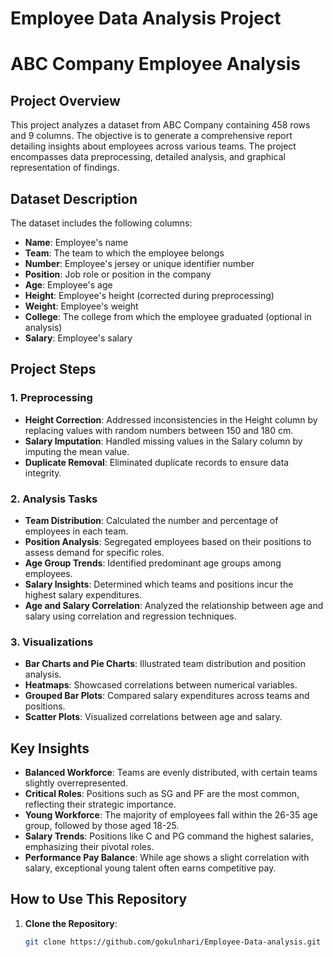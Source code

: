 # Employee Data Analysis Project

# ABC Company Employee Analysis

## Project Overview

This project analyzes a dataset from ABC Company containing 458 rows and 9 columns. The objective is to generate a comprehensive report detailing insights about employees across various teams. The project encompasses data preprocessing, detailed analysis, and graphical representation of findings.

## Dataset Description

The dataset includes the following columns:

- **Name**: Employee's name
- **Team**: The team to which the employee belongs
- **Number**: Employee's jersey or unique identifier number
- **Position**: Job role or position in the company
- **Age**: Employee's age
- **Height**: Employee's height (corrected during preprocessing)
- **Weight**: Employee's weight
- **College**: The college from which the employee graduated (optional in analysis)
- **Salary**: Employee's salary

## Project Steps

### 1. Preprocessing

- **Height Correction**: Addressed inconsistencies in the Height column by replacing values with random numbers between 150 and 180 cm.
- **Salary Imputation**: Handled missing values in the Salary column by imputing the mean value.
- **Duplicate Removal**: Eliminated duplicate records to ensure data integrity.

### 2. Analysis Tasks

- **Team Distribution**: Calculated the number and percentage of employees in each team.
- **Position Analysis**: Segregated employees based on their positions to assess demand for specific roles.
- **Age Group Trends**: Identified predominant age groups among employees.
- **Salary Insights**: Determined which teams and positions incur the highest salary expenditures.
- **Age and Salary Correlation**: Analyzed the relationship between age and salary using correlation and regression techniques.

### 3. Visualizations

- **Bar Charts and Pie Charts**: Illustrated team distribution and position analysis.
- **Heatmaps**: Showcased correlations between numerical variables.
- **Grouped Bar Plots**: Compared salary expenditures across teams and positions.
- **Scatter Plots**: Visualized correlations between age and salary.

## Key Insights

- **Balanced Workforce**: Teams are evenly distributed, with certain teams slightly overrepresented.
- **Critical Roles**: Positions such as SG and PF are the most common, reflecting their strategic importance.
- **Young Workforce**: The majority of employees fall within the 26-35 age group, followed by those aged 18-25.
- **Salary Trends**: Positions like C and PG command the highest salaries, emphasizing their pivotal roles.
- **Performance Pay Balance**: While age shows a slight correlation with salary, exceptional young talent often earns competitive pay.

## How to Use This Repository

1. **Clone the Repository**: 
   ```bash
   git clone https://github.com/gokulnhari/Employee-Data-analysis.git

